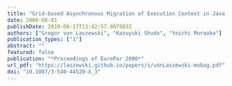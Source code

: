 ```yaml
---
title: "Grid-based Asynchronous Migration of Execution Context in Java Virtual Machines"
date: 2000-08-01
publishDate: 2019-08-17T13:42:57.987903Z
authors: ["Gregor von Laszewski", "Kazuyuki Shudo", "Yoichi Muraoka"]
publication_types: ["1"]
abstract: ""
featured: false
publication: "*Proceedings of EuroPar 2000*"
url_pdf: "https://laszewski.github.io/papers/s/vonLaszewski-mobag.pdf"
doi: "10.1007/3-540-44520-X_3"
---
```


